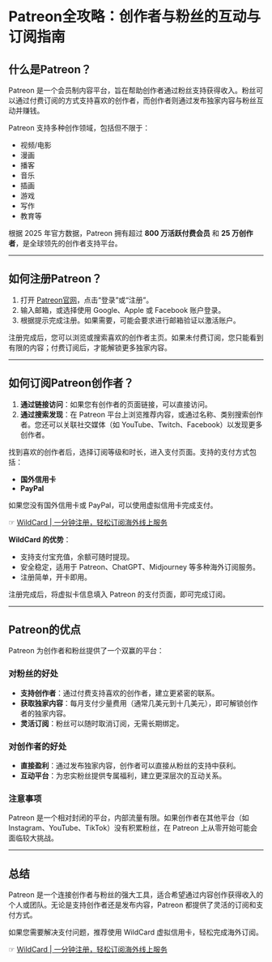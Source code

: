 # Patreon全攻略：创作者与粉丝的互动与订阅指南

## 什么是Patreon？

Patreon 是一个会员制内容平台，旨在帮助创作者通过粉丝支持获得收入。粉丝可以通过付费订阅的方式支持喜欢的创作者，而创作者则通过发布独家内容与粉丝互动并赚钱。

Patreon 支持多种创作领域，包括但不限于：
- 视频/电影
- 漫画
- 播客
- 音乐
- 插画
- 游戏
- 写作
- 教育等

根据 2025 年官方数据，Patreon 拥有超过 **800 万活跃付费会员** 和 **25 万创作者**，是全球领先的创作者支持平台。

---

## 如何注册Patreon？

1. 打开 [Patreon官网](https://www.patreon.com/)，点击“登录”或“注册”。
2. 输入邮箱，或选择使用 Google、Apple 或 Facebook 账户登录。
3. 根据提示完成注册。如果需要，可能会要求进行邮箱验证以激活账户。

注册完成后，您可以浏览或搜索喜欢的创作者主页。如果未付费订阅，您只能看到有限的内容；付费订阅后，才能解锁更多独家内容。

---

## 如何订阅Patreon创作者？

1. **通过链接访问**：如果您有创作者的页面链接，可以直接访问。
2. **通过搜索发现**：在 Patreon 平台上浏览推荐内容，或通过名称、类别搜索创作者。您还可以关联社交媒体（如 YouTube、Twitch、Facebook）以发现更多创作者。

找到喜欢的创作者后，选择订阅等级和时长，进入支付页面。支持的支付方式包括：
- **国外信用卡**
- **PayPal**

如果您没有国外信用卡或 PayPal，可以使用虚拟信用卡完成支付。

☞ [WildCard | 一分钟注册，轻松订阅海外线上服务](https://bit.ly/bewildcard)

**WildCard 的优势**：
- 支持支付宝充值，余额可随时提现。
- 安全稳定，适用于 Patreon、ChatGPT、Midjourney 等多种海外订阅服务。
- 注册简单，开卡即用。

注册完成后，将虚拟卡信息填入 Patreon 的支付页面，即可完成订阅。

---

## Patreon的优点

Patreon 为创作者和粉丝提供了一个双赢的平台：

### 对粉丝的好处
- **支持创作者**：通过付费支持喜欢的创作者，建立更紧密的联系。
- **获取独家内容**：每月支付少量费用（通常几美元到十几美元），即可解锁创作者的独家内容。
- **灵活订阅**：粉丝可以随时取消订阅，无需长期绑定。

### 对创作者的好处
- **直接盈利**：通过发布独家内容，创作者可以直接从粉丝的支持中获利。
- **互动平台**：为忠实粉丝提供专属福利，建立更深层次的互动关系。

### 注意事项
Patreon 是一个相对封闭的平台，内部流量有限。如果创作者在其他平台（如 Instagram、YouTube、TikTok）没有积累粉丝，在 Patreon 上从零开始可能会面临较大挑战。

---

## 总结

Patreon 是一个连接创作者与粉丝的强大工具，适合希望通过内容创作获得收入的个人或团队。无论是支持创作者还是发布内容，Patreon 都提供了灵活的订阅和支付方式。

如果您需要解决支付问题，推荐使用 WildCard 虚拟信用卡，轻松完成海外订阅。

☞ [WildCard | 一分钟注册，轻松订阅海外线上服务](https://bit.ly/bewildcard)
